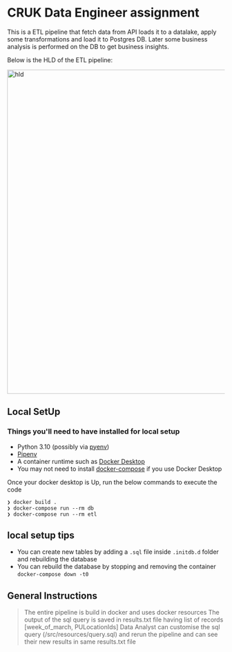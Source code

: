 # CRUK Data Engineer assignment
This is a ETL pipeline that fetch data from API loads it to a datalake, apply some transformations and load it to Postgres DB. Later some business analysis is performed on the DB to get business insights.


Below is the HLD of the ETL pipeline:

<img width="750" alt="hld" src="https://github.com/manojsairam008/Taxi-Rides-ETL/assets/139365266/8986b72c-8119-4c45-a10f-fe160fe8f039">


## Local SetUp

### Things you'll need to have installed for local setup

* Python 3.10 (possibly via [pyenv](https://github.com/pyenv/pyenv))
* [Pipenv](https://pipenv.pypa.io/en/latest/)
* A container runtime such as [Docker Desktop](https://www.docker.com/products/docker-desktop/)
* You may not need to install [docker-compose](https://github.com/docker/compose/releases) if you use Docker Desktop

Once your docker desktop is Up, run the below commands to execute the code
```
❯ docker build .
❯ docker-compose run --rm db
❯ docker-compose run --rm etl
```

## local setup tips

- You can create new tables by adding a `.sql` file inside `.initdb.d` folder and rebuilding the database
- You can rebuild the database by stopping and removing the container `docker-compose down -t0`

## General Instructions

> The entire pipeline is build in docker and uses docker resources
> The output of the sql query is saved in results.txt file having list of records [week_of_march, PULocationIds] 
> Data Analyst can customise the sql query (/src/resources/query.sql) and rerun the pipeline and can see their new results in same results.txt file
